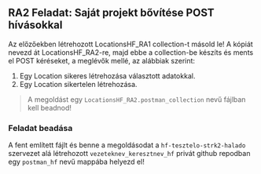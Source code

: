## RA2  Feladat: Saját projekt bővítése POST hívásokkal

Az előzőekben létrehozott LocationsHF_RA1 collection-t másold le! A kópiát nevezd át LocationsHF_RA2-re, majd ebbe a collection-be készíts és ments el POST kéréseket, a meglévők mellé, az alábbiak szerint:
1. Egy Location sikeres létrehozása választott adatokkal.
2. Egy Location sikertelen létrehozása.

>A megoldást egy `LocationsHF_RA2.postman_collection` nevű fájlban kell beadnod!

### Feladat beadása
A fent említett  fájlt és benne a megoldásodat a `hf-tesztelo-strk2-halado` szervezet alá létrehozott `vezeteknev_keresztnev_hf` privát github repodban egy `postman_hf` nevű mappába helyezd el!
